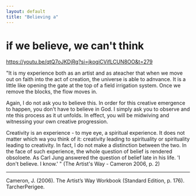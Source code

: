 ```yaml
---
layout: default
title: "Believing a"
---
```


# if we believe, we can't think

https://youtu.be/qtQ7oJKDjRg?si=jkogiCVifLCUN8OO&t=279

"It is my experience both as an artist and as ateacher that when we move out on faith into the act of creation, the universe is able to adnvance. It is a little like opening the gate at the top of a field irrigation system. Once we remove the blocks, the flow moves in. 

Again, I do not ask you to believe this. In order for this creative emergence to happen, you don't have to believe in God. I simply ask you to observe and nte this process as it ut unfolds. In effect, you will be midwiving and witnessing your own creative progression.

Creativity is an experience - to mye eye, a spiritual experience. It does not matter which wa you think of it: creativity leading to spirituality or spirituality leading to creativity. In fact, I do not make a distinction between the two. In the face of such experience, the whole question of belief is rendered obsoloete. As Carl Jung answered the question of belief late in his life. 'I don't believe. I know.'
" (The Artist's Way - Cameron 2006, p. 2)

________
Cameron, J. (2006). The Artist’s Way Workbook (Standard Edition, p. 176). TarcherPerigee.
